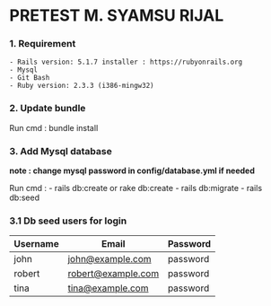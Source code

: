 # PRETEST M. SYAMSU RIJAL


### 1. Requirement

    - Rails version: 5.1.7 installer : https://rubyonrails.org
    - Mysql
    - Git Bash 
    - Ruby version: 2.3.3 (i386-mingw32)

### 2. Update bundle

Run cmd : bundle install

### 3. Add Mysql database
**note : change mysql password in config/database.yml if needed**

Run cmd :
    - rails db:create or rake db:create
    - rails db:migrate
    - rails db:seed


### 3.1 Db seed users for login

| Username | Email | Password |
| ------ | ------ | ------ |
| john | john@example.com | password |
| robert | robert@example.com | password |
| tina | tina@example.com | password |
